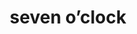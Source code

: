 ---
layout: travel&places
title: seven o’clock
emoji: seven_oclock
permalink: 🕖.html
image: assets/img/3moji/seven_oclock.png
---